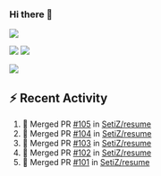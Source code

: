 ### Hi there 👋

![](https://github-profile-summary-cards.vercel.app/api/cards/profile-details?username=SetiZ&theme=github_dark)

![](https://github-profile-summary-cards.vercel.app/api/cards/repos-per-language?username=SetiZ&theme=github_dark)
![](https://github-profile-summary-cards.vercel.app/api/cards/most-commit-language?username=SetiZ&theme=github_dark)

![](https://github-profile-summary-cards.vercel.app/api/cards/stats?username=SetiZ&theme=github_dark)

## :zap: Recent Activity	

<!--START_SECTION:activity-->
1. 🎉 Merged PR [#105](https://github.com/SetiZ/resume/pull/105) in [SetiZ/resume](https://github.com/SetiZ/resume)
2. 🎉 Merged PR [#104](https://github.com/SetiZ/resume/pull/104) in [SetiZ/resume](https://github.com/SetiZ/resume)
3. 🎉 Merged PR [#103](https://github.com/SetiZ/resume/pull/103) in [SetiZ/resume](https://github.com/SetiZ/resume)
4. 🎉 Merged PR [#102](https://github.com/SetiZ/resume/pull/102) in [SetiZ/resume](https://github.com/SetiZ/resume)
5. 🎉 Merged PR [#101](https://github.com/SetiZ/resume/pull/101) in [SetiZ/resume](https://github.com/SetiZ/resume)
<!--END_SECTION:activity-->

<!--
**SetiZ/SetiZ** is a ✨ _special_ ✨ repository because its `README.md` (this file) appears on your GitHub profile.

Here are some ideas to get you started:

- 🔭 I’m currently working on ...
- 🌱 I’m currently learning ...
- 👯 I’m looking to collaborate on ...
- 🤔 I’m looking for help with ...
- 💬 Ask me about ...
- 📫 How to reach me: ...
- 😄 Pronouns: ...
- ⚡ Fun fact: ...
-->
